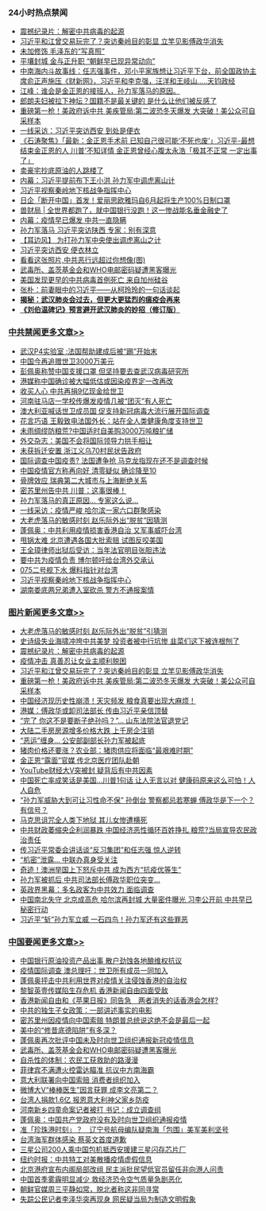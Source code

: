 <div class="catlist">
<h3>24小时热点禁闻</h3>
<ul>
<li><a href="https://github.com/fqnews/bnews/blob/master/comments/20200423/1310987.md">震撼纪录片：解密中共病毒的起源</a></li>
<li><a href="https://github.com/fqnews/bnews/blob/master/topimagenews/20200422/1317402.md">习近平和江曾交易玩完了？突访秦岭目的彰显 立竿见影傅政华消失</a></li>
<li><a href="https://github.com/fqnews/bnews/blob/master/cnnews/20200423/1317588.md">未加修饰 毛泽东的“写真照”</a></li>
<li><a href="https://github.com/fqnews/bnews/blob/master/cnnews/20200423/1317770.md">平壤封城 金与正升职 “朝鲜早已现异常动向”</a></li>
<li><a href="https://github.com/fqnews/bnews/blob/master/cbnews/20200423/1317759.md">中南海内斗故事线：任志强事件，邓小平家族想让习近平下台，前全国政协主席俞正声施压《财新网》，习近平和李克强，汪洋和王岐山.....天钧政经</a></li>
<li><a href="https://github.com/fqnews/bnews/blob/master/cbnews/20200422/1317415.md">江峰：谁会是金正恩的接班人，孙力军落马的原因。</a></li>
<li><a href="https://github.com/fqnews/bnews/blob/master/yule/20200423/1317647.md">郎朗夫妇被拉下神坛？国籍不是最关键的 是什么让他们被反感了</a></li>
<li><a href="https://github.com/fqnews/bnews/blob/master/topimagenews/20200422/1317371.md">重磅第一枪！美政府诉中共 美疾管局:第二波恐冬天爆发 大突破！美公众可自采样本</a></li>
<li><a href="https://github.com/fqnews/bnews/blob/master/cbnews/20200423/1317575.md">一线采访：习近平突访西安 到处是便衣</a></li>
<li><a href="https://github.com/fqnews/bnews/blob/master/bannedvideo/20200423/1317483.md">《石涛聚焦》「最新：金正恩手术前 已知自己很可能‘不死也废’」习近平-最想结束金正恩的人 川普’不知详情 金正恩曾经心腹太永浩「极其不正常 一定出事了」 </a></li>
<li><a href="https://github.com/fqnews/bnews/blob/master/finance/20200423/1317776.md">卖豪宅抄底原油的人跳楼了</a></li>
<li><a href="https://github.com/fqnews/bnews/blob/master/comments/20200423/1317665.md">内幕：习近平提前布下王小洪 孙力军中调虎离山计</a></li>
<li><a href="https://github.com/fqnews/bnews/blob/master/cbnews/20200423/1317794.md">习近平视察秦岭地下核战争指挥中心</a></li>
<li><a href="https://github.com/fqnews/bnews/blob/master/cnnews/20200423/1317532.md">日企「断开中国」首发！爱丽思欧雅玛自6月起将生产100%日制口罩</a></li>
<li><a href="https://github.com/fqnews/bnews/blob/master/baitai/20200423/1317621.md">兽财局 &#124; 全世界都跑了，就中国银行没跑！这一惨战能名垂金融史了</a></li>
<li><a href="https://github.com/fqnews/bnews/blob/master/cbnews/20200423/1317820.md">内幕：疫情早已爆发 中共一直隐瞒</a></li>
<li><a href="https://github.com/fqnews/bnews/blob/master/cbnews/20200423/1317671.md">孙力军落马 习近平突访陕西 专家：别有深意</a></li>
<li><a href="https://github.com/fqnews/bnews/blob/master/headline/20200422/1317307.md">【耳边风】  为打孙力军中央使出调虎离山之计</a></li>
<li><a href="https://github.com/fqnews/bnews/blob/master/cbnews/20200423/1317658.md">习近平突访西安 便衣林立</a></li>
<li><a href="https://github.com/fqnews/bnews/blob/master/ccpdope/20200423/1317869.md">看看这张照片,中共恶行远超过你想像(图)</a></li>
<li><a href="https://github.com/fqnews/bnews/blob/master/headline/20200423/1317544.md">武毒所、盖茨基金会和WHO电邮密码疑遭黑客曝光</a></li>
<li><a href="https://github.com/fqnews/bnews/blob/master/comments/20200423/1317550.md">美国发现更早的中共病毒首例死亡 来自加州硅谷</a></li>
<li><a href="https://github.com/fqnews/bnews/blob/master/baitai/20200423/1317880.md">张朴&#65306;前妻眼中的习近平&#8212;&#8212;从柯玲玲的一句话谈起</a></li>
<li><b><a href="https://github.com/fqnews/bnews/blob/master/comments/20200211/1275071.md" target="_blank">揭秘：武汉肺炎会过去，但更大更猛烈的瘟疫会再来</a></b></li>
<li><b><a href="https://github.com/fqnews/bnews/blob/master/comments/20200207/1272816.md" target="_blank">《刘伯温碑记》预言避开武汉肺炎的妙招（修订版）</a></b></li>
</ul>
</div>

<div class="catlist">
<h3><a href="https://github.com/fqnews/bnews/blob/master/cbnews/" target="_blank">中共禁闻</a><span><a href="https://github.com/fqnews/bnews/blob/master/cbnews/" target="_blank" rel="nofollow">更多文章>></a></span></h3>
<ul>
<li><a href="https://github.com/fqnews/bnews/blob/master/cbnews/20200423/1318010.md" target="_blank">武汉P4实验室 :法国帮助建成后被“踢”开始末</a></li>
<li><a href="https://github.com/fqnews/bnews/blob/master/cbnews/20200423/1318009.md" target="_blank">中国今再追赠世卫3000万美元</a></li>
<li><a href="https://github.com/fqnews/bnews/blob/master/cbnews/20200423/1317995.md" target="_blank">彭佩奥称赞中国支援口罩 但坚持要去查武汉病毒研究所</a></li>
<li><a href="https://github.com/fqnews/bnews/blob/master/cbnews/20200423/1317994.md" target="_blank">港媒称中国确诊被大幅低估或因染疫界定一改再改</a></li>
<li><a href="https://github.com/fqnews/bnews/blob/master/cbnews/20200423/1317987.md" target="_blank">收买人心 中共再捐9亿现金给世卫</a></li>
<li><a href="https://github.com/fqnews/bnews/blob/master/cbnews/20200423/1317986.md" target="_blank">河南驻马店一学校传爆发疫情几被“团灭”有人死亡</a></li>
<li><a href="https://github.com/fqnews/bnews/blob/master/cbnews/20200423/1317985.md" target="_blank">澳大利亚喊话世卫成员国 促支持新冠病毒大流行展开国际调查</a></li>
<li><a href="https://github.com/fqnews/bnews/blob/master/cbnews/20200423/1317983.md" target="_blank">花言巧语 王毅致电法国外长：站在全人类健康角度支持世卫</a></li>
<li><a href="https://github.com/fqnews/bnews/blob/master/cbnews/20200423/1317975.md" target="_blank">未雨绸缪防粮荒?中国适时自美购3000万吨粮扩储</a></li>
<li><a href="https://github.com/fqnews/bnews/blob/master/cbnews/20200423/1317968.md" target="_blank">外交杂志：美国不会将国际领导力拱手相让</a></li>
<li><a href="https://github.com/fqnews/bnews/blob/master/cbnews/20200423/1317967.md" target="_blank">未获拆迁安置 浙江义乌70村民状告政府</a></li>
<li><a href="https://github.com/fqnews/bnews/blob/master/cbnews/20200423/1317966.md" target="_blank">国际调查中国疫责? 法国遭争抢 马克龙指现在还不是调查时候</a></li>
<li><a href="https://github.com/fqnews/bnews/blob/master/cbnews/20200423/1317959.md" target="_blank">中国疫情官方称再向好 清零疑似 确诊降至10</a></li>
<li><a href="https://github.com/fqnews/bnews/blob/master/cbnews/20200423/1317950.md" target="_blank">骨牌效应 瑞典第二大城市与上海断绝关系</a></li>
<li><a href="https://github.com/fqnews/bnews/blob/master/cbnews/20200423/1317949.md" target="_blank">密苏里州告中共 川普：这事很棒！</a></li>
<li><a href="https://github.com/fqnews/bnews/blob/master/cbnews/20200423/1317946.md" target="_blank">孙力军落马的真正原因… 专家这么说…</a></li>
<li><a href="https://github.com/fqnews/bnews/blob/master/cbnews/20200423/1317937.md" target="_blank">一线采访：疫情严峻 哈尔滨一家六口群聚感染</a></li>
<li><a href="https://github.com/fqnews/bnews/blob/master/cbnews/20200423/1317917.md" target="_blank">大老虎落马的敏感时刻 赵乐际外出“脱贫”因猜测</a></li>
<li><a href="https://github.com/fqnews/bnews/blob/master/cbnews/20200423/1317911.md" target="_blank">蓬佩奥：中共利用疫情损害香港自治 又军事威吓台湾</a></li>
<li><a href="https://github.com/fqnews/bnews/blob/master/cbnews/20200423/1317899.md" target="_blank">甩锅太难 北京遭遇各国大批索赔 试图反咬美国</a></li>
<li><a href="https://github.com/fqnews/bnews/blob/master/cbnews/20200423/1317898.md" target="_blank">王全璋律师出狱后受访：当年法官明目张胆违法</a></li>
<li><a href="https://github.com/fqnews/bnews/blob/master/cbnews/20200423/1317886.md" target="_blank">要中共为疫情负责 博尔顿吁给台湾外交承认</a></li>
<li><a href="https://github.com/fqnews/bnews/blob/master/cbnews/20200423/1317875.md" target="_blank">075二号舰下水 爆料指针对台湾</a></li>
<li><a href="https://github.com/fqnews/bnews/blob/master/cbnews/20200423/1317794.md" target="_blank">习近平视察秦岭地下核战争指挥中心</a></li>
<li><a href="https://github.com/fqnews/bnews/blob/master/cbnews/20200423/1317862.md" target="_blank">湖南娄底两兄弟遭入室砍杀 警方不通报案情</a></li>

</ul>
</div>
<div class="catlist">
<h3><a href="https://github.com/fqnews/bnews/blob/master/topimagenews/" target="_blank">图片新闻</a><span><a href="https://github.com/fqnews/bnews/blob/master/topimagenews/" target="_blank" rel="nofollow">更多文章>></a></span></h3>
<ul>
<li><a href="https://github.com/fqnews/bnews/blob/master/topimagenews/20200423/1317960.md" target="_blank">大老虎落马的敏感时刻 赵乐际外出“脱贫”引猜测</a></li>
<li><a href="https://github.com/fqnews/bnews/blob/master/topimagenews/20200423/1317933.md" target="_blank">史诗级失业海啸冲垮中共美梦 投资者被中行坑惨 韭菜们这下被连根刨了</a></li>
<li><a href="https://github.com/fqnews/bnews/blob/master/comments/20200423/1310987.md" target="_blank">震撼纪录片：解密中共病毒的起源</a></li>
<li><a href="https://github.com/fqnews/bnews/blob/master/comments/20200422/1317445.md" target="_blank">疫情冲击 真善忍让女业主顺利脱困</a></li>
<li><a href="https://github.com/fqnews/bnews/blob/master/topimagenews/20200422/1317402.md" target="_blank">习近平和江曾交易玩完了？突访秦岭目的彰显 立竿见影傅政华消失</a></li>
<li><a href="https://github.com/fqnews/bnews/blob/master/topimagenews/20200422/1317371.md" target="_blank">重磅第一枪！美政府诉中共 美疾管局:第二波恐冬天爆发 大突破！美公众可自采样本</a></li>
<li><a href="https://github.com/fqnews/bnews/blob/master/topimagenews/20200422/1317262.md" target="_blank">中国经济现历史性崩溃！天灾频发 粮食真要出现大麻烦！</a></li>
<li><a href="https://github.com/fqnews/bnews/blob/master/topimagenews/20200422/1317242.md" target="_blank">港媒：傅政华或卸司法部长 传由习近平亲信顶替</a></li>
<li><a href="https://github.com/fqnews/bnews/blob/master/topimagenews/20200422/1317203.md" target="_blank">“完了 你这不是要断子绝孙吗？”… 山东法院法官退党记</a></li>
<li><a href="https://github.com/fqnews/bnews/blob/master/topimagenews/20200422/1317199.md" target="_blank">大陆二手房房源增多价格大跌 上千房企注销</a></li>
<li><a href="https://github.com/fqnews/bnews/blob/master/topimagenews/20200422/1317198.md" target="_blank">“恶运”缠身… 公安部副部长孙力军被起底</a></li>
<li><a href="https://github.com/fqnews/bnews/blob/master/topimagenews/20200422/1317087.md" target="_blank">猪肉价格还要涨？农业部：猪肉供应将面临“最艰难时期”</a></li>
<li><a href="https://github.com/fqnews/bnews/blob/master/topimagenews/20200422/1317086.md" target="_blank">金正恩“露面”官媒 传北京医疗团队赴朝</a></li>
<li><a href="https://github.com/fqnews/bnews/blob/master/topimagenews/20200422/1317085.md" target="_blank">YouTube财经大V突被封 疑背后有中共因素</a></li>
<li><a href="https://github.com/fqnews/bnews/blob/master/topimagenews/20200421/1316813.md" target="_blank">中国死亡率成笑话是美国&#8230;川普1句话 让人无言以对 健康码原来这么可怕！人人自危</a></li>
<li><a href="https://github.com/fqnews/bnews/blob/master/topimagenews/20200421/1316694.md" target="_blank">“孙力军威胁大到可让习性命不保” 孙倒台 警察都忌若寒蝉 傅政华是下一个？有信号？</a></li>
<li><a href="https://github.com/fqnews/bnews/blob/master/topimagenews/20200421/1316657.md" target="_blank">马克思诅咒全人类下地狱 其儿女惨遭横死</a></li>
<li><a href="https://github.com/fqnews/bnews/blob/master/topimagenews/20200421/1316640.md" target="_blank">中共财政萎缩央企利润暴跌 中国经济恶性循环百姓挣扎 粮荒?当局宣导农民政治责任</a></li>
<li><a href="https://github.com/fqnews/bnews/blob/master/topimagenews/20200421/1316625.md" target="_blank">传习近平常委会讲话谈“反习集团”和任志强 惊人逆转</a></li>
<li><a href="https://github.com/fqnews/bnews/blob/master/topimagenews/20200421/1316586.md" target="_blank">“机密”泄露… 中联办真身受关注</a></li>
<li><a href="https://github.com/fqnews/bnews/blob/master/topimagenews/20200421/1316446.md" target="_blank">奇迹！澳洲举国上下怒斥中共 成为西方“抗疫优等生”</a></li>
<li><a href="https://github.com/fqnews/bnews/blob/master/topimagenews/20200421/1316398.md" target="_blank">孙力军被抓后 中共司法部长傅政华职位突变&#8230;</a></li>
<li><a href="https://github.com/fqnews/bnews/blob/master/topimagenews/20200421/1316397.md" target="_blank">英政界黑幕：多名政客为中共效力 面临调查</a></li>
<li><a href="https://github.com/fqnews/bnews/blob/master/topimagenews/20200420/1316099.md" target="_blank">中国南北失守 北京成高危 哈尔滨再封城 大量密件曝光 习李公开前 中共早已秘密行动</a></li>
<li><a href="https://github.com/fqnews/bnews/blob/master/topimagenews/20200420/1315999.md" target="_blank">习近平“斩”孙力军立威 一石四鸟！孙力军还有这些罪恶</a></li>

</ul>
</div>
<div class="catlist">
<h3><a href="https://github.com/fqnews/bnews/blob/master/headline/" target="_blank">中国要闻</a><span><a href="https://github.com/fqnews/bnews/blob/master/headline/" target="_blank" rel="nofollow">更多文章>></a></span></h3>
<ul>
<li><a href="https://github.com/fqnews/bnews/blob/master/headline/20200423/1318002.md" target="_blank">中国银行原油投资产品出事      散户劲蚀各地酿维权抗议</a></li>
<li><a href="https://github.com/fqnews/bnews/blob/master/headline/20200423/1318001.md" target="_blank">疫情国际调查    澳总理吁：世卫所有成员一同加入</a></li>
<li><a href="https://github.com/fqnews/bnews/blob/master/headline/20200423/1318000.md" target="_blank">蓬佩奥抨击中共利用世界对疫情关注侵蚀香港的自治权</a></li>
<li><a href="https://github.com/fqnews/bnews/blob/master/headline/20200423/1317989.md" target="_blank">黎智英壹传媒陷生存危机     香港新闻自由四面受敌</a></li>
<li><a href="https://github.com/fqnews/bnews/blob/master/headline/20200423/1317920.md" target="_blank">香港新闻自由和《苹果日报》同告急　两者消失的话香港会怎样?</a></li>
<li><a href="https://github.com/fqnews/bnews/blob/master/headline/20200423/1317761.md" target="_blank">中共的独生子女政策：一部讲述事实的电影</a></li>
<li><a href="https://github.com/fqnews/bnews/blob/master/headline/20200423/1317689.md" target="_blank">密苏里州因疫情向中国索赔 特朗普总统说这绝不会是最后一起</a></li>
<li><a href="https://github.com/fqnews/bnews/blob/master/headline/20200423/1317668.md" target="_blank">美中的“修昔底德陷阱”有多深？</a></li>
<li><a href="https://github.com/fqnews/bnews/blob/master/headline/20200423/1317580.md" target="_blank">蓬佩奥再次批评中国未及时向世卫组织通报新冠疫情信息</a></li>
<li><a href="https://github.com/fqnews/bnews/blob/master/headline/20200423/1317544.md" target="_blank">武毒所、盖茨基金会和WHO电邮密码疑遭黑客曝光</a></li>
<li><a href="https://github.com/fqnews/bnews/blob/master/headline/20200423/1317543.md" target="_blank">自杀性的体制：农民工获救助的路漫漫</a></li>
<li><a href="https://github.com/fqnews/bnews/blob/master/headline/20200423/1317542.md" target="_blank">菲律宾不满遭火控雷达瞄准   抗议中方南海霸</a></li>
<li><a href="https://github.com/fqnews/bnews/blob/master/headline/20200423/1317541.md" target="_blank">意大利联署向中国索赔   消费者组织加入</a></li>
<li><a href="https://github.com/fqnews/bnews/blob/master/headline/20200423/1317523.md" target="_blank">微博大V“棒棒医生”因言获罪 成李文亮第二？</a></li>
<li><a href="https://github.com/fqnews/bnews/blob/master/headline/20200423/1317510.md" target="_blank">台湾人捐款1.6亿  报恩意大利神父家乡防疫</a></li>
<li><a href="https://github.com/fqnews/bnews/blob/master/headline/20200423/1317509.md" target="_blank">河南新乡四童命案记者被打  书记：成立调查组</a></li>
<li><a href="https://github.com/fqnews/bnews/blob/master/headline/20200423/1317508.md" target="_blank">蓬佩奥：中国共产党政府没有及时向世卫组织通报疫情</a></li>
<li><a href="https://github.com/fqnews/bnews/blob/master/headline/20200423/1317505.md" target="_blank">准「珍珠港时刻」？　辽宁号航母编队疑南海「包围」美军美利坚号</a></li>
<li><a href="https://github.com/fqnews/bnews/blob/master/headline/20200423/1317492.md" target="_blank">台湾海军群体感染 蔡英文首度道歉</a></li>
<li><a href="https://github.com/fqnews/bnews/blob/master/headline/20200423/1317470.md" target="_blank">三星公司200人乘中国包机抵西安援建三星闪存芯片厂</a></li>
<li><a href="https://github.com/fqnews/bnews/blob/master/headline/20200423/1317469.md" target="_blank">纽约时报：中共特工对美散播疫情虚假信息</a></li>
<li><a href="https://github.com/fqnews/bnews/blob/master/headline/20200423/1317463.md" target="_blank">北京港府宣布内阁局部改组 民主派批民望低官员留任非向港人问责</a></li>
<li><a href="https://github.com/fqnews/bnews/blob/master/headline/20200422/1317458.md" target="_blank">中国首季雾霾明显减少 救经济恐令空气质量急剧恶化</a></li>
<li><a href="https://github.com/fqnews/bnews/blob/master/headline/20200422/1317446.md" target="_blank">朝鲜官媒周三平静如常，脱北者称这非同寻常</a></li>
<li><a href="https://github.com/fqnews/bnews/blob/master/headline/20200422/1317443.md" target="_blank">失踪公民记者李泽华突再现身      网民疑当局为制造文明假象</a></li>

</ul>
</div>